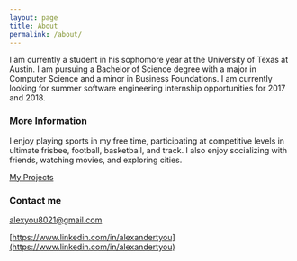 ```yaml
---
layout: page
title: About
permalink: /about/
---
```


I am currently a student in his sophomore year at the University of Texas at Austin. I am pursuing a Bachelor of Science degree with a major in Computer Science and a minor in Business Foundations. I am currently looking for summer software engineering internship opportunities for 2017 and 2018.

### More Information

I enjoy playing sports in my free time, participating at competitive levels in ultimate frisbee, football, basketball, and track. I also enjoy socializing with friends, watching movies, and exploring cities.

[My Projects](https://alexyou8021.github.io/projects/)

### Contact me

[alexyou8021@gmail.com](mailto:alexyou8021@gmail.com)

[https://www.linkedin.com/in/alexandertyou](https://www.linkedin.com/in/alexandertyou)
